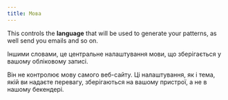 ```yaml
---
title: Мова
---
```


This controls the **language** that will be used to generate your patterns, as well send you emails and so on.

Іншими словами, це центральне налаштування мови, що зберігається у вашому обліковому записі.

Він не контролює мову самого веб-сайту. Ці налаштування, як і тема, якій ви надаєте перевагу, зберігаються на вашому пристрої, а не в нашому бекендері.
